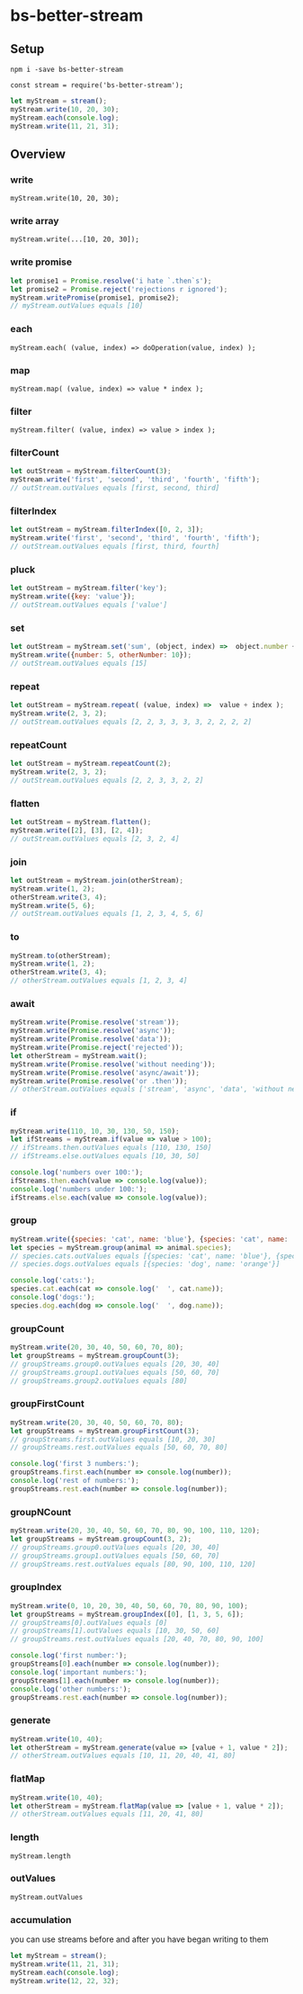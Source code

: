 # bs-better-stream

## Setup

`npm i -save bs-better-stream`

`const stream = require('bs-better-stream');`

```js
let myStream = stream();
myStream.write(10, 20, 30);
myStream.each(console.log);
myStream.write(11, 21, 31);
```

## Overview

### write

`myStream.write(10, 20, 30);`

### write array

`myStream.write(...[10, 20, 30]);`

### write promise

```js
let promise1 = Promise.resolve('i hate `.then`s');
let promise2 = Promise.reject('rejections r ignored');
myStream.writePromise(promise1, promise2);
// myStream.outValues equals [10]
```

### each

`myStream.each( (value, index) => doOperation(value, index) );`

### map

`myStream.map( (value, index) => value * index );`

### filter

`myStream.filter( (value, index) => value > index );`

### filterCount

```js
let outStream = myStream.filterCount(3);
myStream.write('first', 'second', 'third', 'fourth', 'fifth');
// outStream.outValues equals [first, second, third]
```

### filterIndex

```js
let outStream = myStream.filterIndex([0, 2, 3]);
myStream.write('first', 'second', 'third', 'fourth', 'fifth');
// outStream.outValues equals [first, third, fourth]
```

### pluck

```js
let outStream = myStream.filter('key');
myStream.write({key: 'value'});
// outStream.outValues equals ['value']
```

### set

```js
let outStream = myStream.set('sum', (object, index) =>  object.number + object.otherNumber + index );
myStream.write({number: 5, otherNumber: 10});
// outStream.outValues equals [15]
```

### repeat

```js
let outStream = myStream.repeat( (value, index) =>  value + index );
myStream.write(2, 3, 2);
// outStream.outValues equals [2, 2, 3, 3, 3, 3, 2, 2, 2, 2]
```

### repeatCount

```js
let outStream = myStream.repeatCount(2);
myStream.write(2, 3, 2);
// outStream.outValues equals [2, 2, 3, 3, 2, 2]
```

### flatten

```js
let outStream = myStream.flatten();
myStream.write([2], [3], [2, 4]);
// outStream.outValues equals [2, 3, 2, 4]
```

### join

```js
let outStream = myStream.join(otherStream);
myStream.write(1, 2);
otherStream.write(3, 4);
myStream.write(5, 6);
// outStream.outValues equals [1, 2, 3, 4, 5, 6]
```

### to

```js
myStream.to(otherStream);
myStream.write(1, 2);
otherStream.write(3, 4);
// otherStream.outValues equals [1, 2, 3, 4]
```

### await

```js
myStream.write(Promise.resolve('stream'));
myStream.write(Promise.resolve('async'));
myStream.write(Promise.resolve('data'));
myStream.write(Promise.reject('rejected'));
let otherStream = myStream.wait();
myStream.write(Promise.resolve('without needing'));
myStream.write(Promise.resolve('async/await'));
myStream.write(Promise.resolve('or .then'));
// otherStream.outValues equals ['stream', 'async', 'data', 'without needing', 'async/await', 'or .then']
```

### if

```js
myStream.write(110, 10, 30, 130, 50, 150);
let ifStreams = myStream.if(value => value > 100);
// ifStreams.then.outValues equals [110, 130, 150]
// ifStreams.else.outValues equals [10, 30, 50]

console.log('numbers over 100:');
ifStreams.then.each(value => console.log(value));
console.log('numbers under 100:');
ifStreams.else.each(value => console.log(value));
```

### group

```js
myStream.write({species: 'cat', name: 'blue'}, {species: 'cat', name: 'green'}, {species: 'dog', name: 'orange'});
let species = myStream.group(animal => animal.species);
// species.cats.outValues equals [{species: 'cat', name: 'blue'}, {species: 'cat', name: 'green'}]
// species.dogs.outValues equals [{species: 'dog', name: 'orange'}]

console.log('cats:');
species.cat.each(cat => console.log('  ', cat.name));
console.log('dogs:');
species.dog.each(dog => console.log('  ', dog.name));
```

### groupCount

```js
myStream.write(20, 30, 40, 50, 60, 70, 80);
let groupStreams = myStream.groupCount(3);
// groupStreams.group0.outValues equals [20, 30, 40]
// groupStreams.group1.outValues equals [50, 60, 70]
// groupStreams.group2.outValues equals [80]
```

### groupFirstCount

```js
myStream.write(20, 30, 40, 50, 60, 70, 80);
let groupStreams = myStream.groupFirstCount(3);
// groupStreams.first.outValues equals [10, 20, 30]
// groupStreams.rest.outValues equals [50, 60, 70, 80]

console.log('first 3 numbers:');
groupStreams.first.each(number => console.log(number));
console.log('rest of numbers:');
groupStreams.rest.each(number => console.log(number));
```

### groupNCount

```js
myStream.write(20, 30, 40, 50, 60, 70, 80, 90, 100, 110, 120);
let groupStreams = myStream.groupCount(3, 2);
// groupStreams.group0.outValues equals [20, 30, 40]
// groupStreams.group1.outValues equals [50, 60, 70]
// groupStreams.rest.outValues equals [80, 90, 100, 110, 120]
```

### groupIndex

```js
myStream.write(0, 10, 20, 30, 40, 50, 60, 70, 80, 90, 100);
let groupStreams = myStream.groupIndex([0], [1, 3, 5, 6]);
// groupStreams[0].outValues equals [0]
// groupStreams[1].outValues equals [10, 30, 50, 60]
// groupStreams.rest.outValues equals [20, 40, 70, 80, 90, 100]

console.log('first number:');
groupStreams[0].each(number => console.log(number));
console.log('important numbers:');
groupStreams[1].each(number => console.log(number));
console.log('other numbers:');
groupStreams.rest.each(number => console.log(number));
```

### generate

```js
myStream.write(10, 40);
let otherStream = myStream.generate(value => [value + 1, value * 2]);
// otherStream.outValues equals [10, 11, 20, 40, 41, 80]
```

### flatMap

```js
myStream.write(10, 40);
let otherStream = myStream.flatMap(value => [value + 1, value * 2]);
// otherStream.outValues equals [11, 20, 41, 80]
```

### length

`myStream.length`

### outValues

`myStream.outValues`

### accumulation

you can use streams before and after you have began writing to them

```js
let myStream = stream();
myStream.write(11, 21, 31);
myStream.each(console.log);
myStream.write(12, 22, 32);
```
